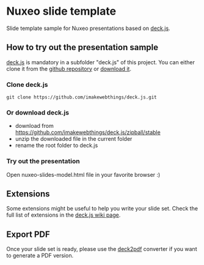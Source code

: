 Nuxeo slide template
==========================

Slide template sample for Nuxeo presentations based on [deck.js](https://github.com/imakewebthings/deck.js).

## How to try out the presentation sample

[deck.js](https://github.com/imakewebthings/deck.js) is mandatory in a subfolder "deck.js" of this project. You can either clone it from the [github repository](https://github.com/imakewebthings/deck.js) or [download it](http://imakewebthings.com/deck.js/).

### Clone deck.js
    git clone https://github.com/imakewebthings/deck.js.git

### Or download deck.js
- download from https://github.com/imakewebthings/deck.js/zipball/stable
- unzip the downloaded file in the current folder
- rename the root folder to deck.js

### Try out the presentation
Open nuxeo-slides-model.html file in your favorite browser :)

## Extensions
Some extensions might be useful to help you write your slide set.
Check the full list of extensions in the [deck.js wiki page](https://github.com/imakewebthings/deck.js/wiki).

## Export PDF
Once your slide set is ready, please use the [deck2pdf](https://github.com/imakewebthings/deck2pdf) converter if you want to generate a PDF version.
